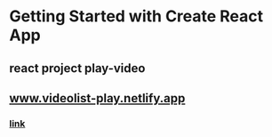 # Getting Started with Create React App

## react project play-video

## www.videolist-play.netlify.app
### [link](https://videolist-play.netlify.app/)